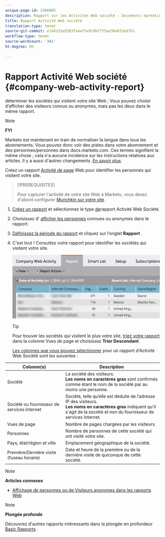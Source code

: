 ```yaml
---
unique-page-id: 2360005
description: Rapport sur les Activités Web société - Documents marketing - Documentation du produit
title: Rapport Activité Web société
translation-type: tm+mt
source-git-commit: e149133a5383faaef5e9c9b7775ae36e633ed7b1
workflow-type: tm+mt
source-wordcount: '341'
ht-degree: 0%

---
```



# Rapport Activité Web société {#company-web-activity-report}

déterminer les sociétés qui visitent votre site Web ; Vous pouvez choisir d’afficher des visiteurs connus ou anonymes, mais pas les deux dans le même rapport.

>[!NOTE]
>
>**FYI**
>
>Marketo est maintenant en train de normaliser la langue dans tous les abonnements. Vous pouvez donc voir des pistes dans votre abonnement et des personnes/personnes dans docs.marketo.com. Ces termes signifient la même chose ; cela n&#39;a aucune incidence sur les instructions relatives aux articles. Il y a aussi d&#39;autres changements. [En savoir plus](http://docs.marketo.com/display/DOCS/Updates+to+Marketo+Terminology).

Créez un rapport [Activité de page](web-page-activity-report.md) Web pour identifier les personnes qui visitent votre site.

>[!PREREQUISITES]
>
>Pour capturer l&#39;activité de votre site Web à Marketo, vous devez d&#39;abord configurer [Munchkin sur votre site](../../../../product-docs/administration/additional-integrations/add-munchkin-tracking-code-to-your-website.md).

1. [Créez un rapport](../../../../product-docs/reporting/basic-reporting/creating-reports/create-a-report-in-a-program.md) et sélectionnez le type [de](report-type-overview.md)rapport Activité Web Société.
1. Choisissez d’ [afficher les personnes](https://docs.marketo.com/display/DOCS/Display+Known+or+Anonymous+People+in+Web+Reports) connues ou anonymes dans le rapport.
1. [Définissez la période du rapport](../../../../product-docs/reporting/basic-reporting/editing-reports/change-a-report-time-frame.md) et cliquez sur l’onglet **Rapport** .
1. C&#39;est tout ! Consultez votre rapport pour identifier les sociétés qui visitent votre site.

   ![](assets/image2014-9-16-11-3a0-3a24.png)

   >[!TIP]
   >
   >Pour trouver les sociétés qui visitent le plus votre site, [triez votre rapport](../../../../product-docs/reporting/basic-reporting/editing-reports/sort-report-on-columns.md) dans la colonne Vues *de* page et choisissez **Trier Descendant**.

   [Les colonnes que vous pouvez sélectionner](../../../../product-docs/reporting/basic-reporting/editing-reports/select-report-columns.md) pour un rapport d&#39;Activité Web Société sont les suivantes :

<table> 
 <thead> 
  <tr> 
   <th>Colonne(s)</th> 
   <th>Description</th> 
  </tr> 
 </thead> 
 <tbody> 
  <tr> 
   <td>Société</td> 
   <td>La société des visiteurs.<br> <strong>Les noms en caractères gras</strong> sont confirmés comme étant le nom de la société par au moins une personne.</td> 
  </tr> 
  <tr> 
   <td>Société ou fournisseur de services Internet</td> 
   <td>Société, telle qu’elle est déduite de l’adresse IP des visiteurs. <br> <strong>Les noms en caractères gras</strong> indiquent qu'il s'agit de la société et non du fournisseur de services Internet. </td> 
  </tr> 
  <tr> 
   <td>Vues de page</td> 
   <td>Nombre de pages chargées par les visiteurs.</td> 
  </tr> 
  <tr> 
   <td>Personnes</td> 
   <td>Nombre de personnes de cette société qui ont visité votre site.</td> 
  </tr> 
  <tr> 
   <td>Pays, état/région et ville</td> 
   <td>Emplacement géographique de la société.</td> 
  </tr> 
  <tr> 
   <td>Première/Dernière visite (fuseau horaire)</td> 
   <td>Date et heure de la première ou de la dernière visite de quiconque de cette société.</td> 
  </tr> 
 </tbody> 
</table>

>[!NOTE]
>
>**Articles connexes**
>
>* [Affichage de personnes ou de Visiteurs anonymes dans les rapports Web](../../../../product-docs/reporting/basic-reporting/report-activity/display-people-or-anonymous-visitors-in-web-reports.md)


>[!NOTE]
>
>**Plongée profonde**
>
>Découvrez d&#39;autres rapports intéressants dans la plongée en profondeur [Basic Rapports](http://docs.marketo.com/display/docs/basic+reporting) .
